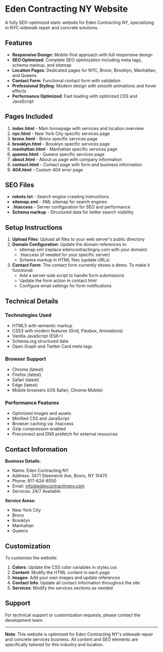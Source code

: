 # Eden Contracting NY Website

A fully SEO-optimized static website for Eden Contracting NY, specializing in NYC sidewalk repair and concrete solutions.

## Features

- **Responsive Design**: Mobile-first approach with full responsive design
- **SEO Optimized**: Complete SEO optimization including meta tags, schema markup, and sitemap
- **Location Pages**: Dedicated pages for NYC, Bronx, Brooklyn, Manhattan, and Queens
- **Contact Form**: Functional contact form with validation
- **Professional Styling**: Modern design with smooth animations and hover effects
- **Performance Optimized**: Fast loading with optimized CSS and JavaScript

## Pages Included

1. **index.html** - Main homepage with services and location overview
2. **nyc.html** - New York City specific services page
3. **bronx.html** - Bronx specific services page
4. **brooklyn.html** - Brooklyn specific services page
5. **manhattan.html** - Manhattan specific services page
6. **queens.html** - Queens specific services page
7. **about.html** - About us page with company information
8. **contact.html** - Contact page with form and business information
9. **404.html** - Custom 404 error page

## SEO Files

- **robots.txt** - Search engine crawling instructions
- **sitemap.xml** - XML sitemap for search engines
- **.htaccess** - Server configuration for SEO and performance
- **Schema markup** - Structured data for better search visibility

## Setup Instructions

1. **Upload Files**: Upload all files to your web server's public directory
2. **Domain Configuration**: Update the domain references in:
   - sitemap.xml (replace edencontractingny.com with your domain)
   - .htaccess (if needed for your specific server)
   - Schema markup in HTML files (update URLs)
3. **Contact Form**: The contact form currently shows a demo. To make it functional:
   - Add a server-side script to handle form submissions
   - Update the form action in contact.html
   - Configure email settings for form notifications

## Technical Details

### Technologies Used
- HTML5 with semantic markup
- CSS3 with modern features (Grid, Flexbox, Animations)
- Vanilla JavaScript (ES6+)
- Schema.org structured data
- Open Graph and Twitter Card meta tags

### Browser Support
- Chrome (latest)
- Firefox (latest)
- Safari (latest)
- Edge (latest)
- Mobile browsers (iOS Safari, Chrome Mobile)

### Performance Features
- Optimized images and assets
- Minified CSS and JavaScript
- Browser caching via .htaccess
- Gzip compression enabled
- Preconnect and DNS prefetch for external resources

## Contact Information

**Business Details:**
- Name: Eden Contracting NY
- Address: 3471 Steenwick Ave, Bronx, NY 10475
- Phone: 917-624-8550
- Email: info@edencontractingny.com
- Services: 24/7 Available

**Service Areas:**
- New York City
- Bronx
- Brooklyn
- Manhattan
- Queens

## Customization

To customize the website:

1. **Colors**: Update the CSS color variables in styles.css
2. **Content**: Modify the HTML content in each page
3. **Images**: Add your own images and update references
4. **Contact Info**: Update all contact information throughout the site
5. **Services**: Modify the services sections as needed

## Support

For technical support or customization requests, please contact the development team.

---

**Note**: This website is optimized for Eden Contracting NY's sidewalk repair and concrete services business. All content and SEO elements are specifically tailored for this industry and location.

